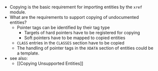 - Copying is the basic requirement for importing entities by the `xref` module.
- What are the requirements to support copying of undocumented entities?
	- Pointer tags can be identified by their tag type
		- Targets of hard pointers have to be registered for copying
		- Soft pointers have to be mapped to copied entities
	- `CLASS` entries in the `CLASSES` section have to be copied
	- The handling of pointer tags in the `XDATA` section of entities could be a template.
- see also:
	- [[Copying Unsupported Entities]]